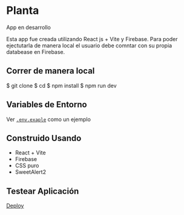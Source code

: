 # Planta 
App en desarrollo

Esta app fue creada utilizando React js  + Vite y Firebase. Para poder ejectutarla de manera local el usuario debe comntar con su propia databease en Firebase.

## Correr de manera local

$ git clone 
$ cd 
$ npm install
$ npm run dev


## Variables de Entorno

Ver [`.env.exaple`](https://github.com/Fede-Diiorio/ReactPF_Di-Iorio/blob/main/.env.example) como un ejemplo

## Construido Usando

- React + Vite
- Firebase
- CSS puro
- SweetAlert2




## Testear Aplicación

[Deploy](https://link)
